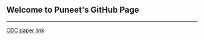 ## Welcome to Puneet's GitHub Page
---
[CDC paper link](http://www.sunburst-design.com/papers/CummingsSNUG2008Boston_CDC.pdf)
